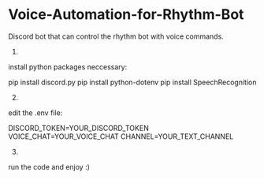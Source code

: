 # Voice-Automation-for-Rhythm-Bot
Discord bot that can control the rhythm bot with voice commands.

1.
install python packages neccessary:

pip install discord.py
pip install python-dotenv
pip install SpeechRecognition

2.
edit the .env file:

DISCORD_TOKEN=YOUR_DISCORD_TOKEN
VOICE_CHAT=YOUR_VOICE_CHAT
CHANNEL=YOUR_TEXT_CHANNEL

3.
run the code and enjoy :)

